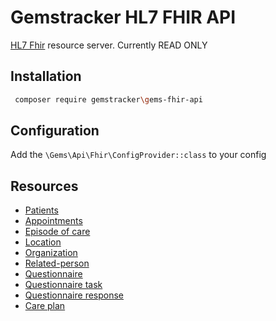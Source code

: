 # Gemstracker HL7 FHIR API
[HL7 Fhir](https://www.hl7.org/fhir/) resource server. Currently READ ONLY 

## Installation
```bash
 composer require gemstracker\gems-fhir-api
```

## Configuration
Add the ```\Gems\Api\Fhir\ConfigProvider::class``` to your config

## Resources
- [Patients](https://www.hl7.org/fhir/patient.html)
- [Appointments](https://www.hl7.org/fhir/appointment.html)
- [Episode of care](https://www.hl7.org/fhir/episodeofcare.html)
- [Location](https://www.hl7.org/fhir/location.html)
- [Organization](https://www.hl7.org/fhir/organization.html)
- [Related-person](https://www.hl7.org/fhir/relatedperson.html)
- [Questionnaire](https://www.hl7.org/fhir/questionnaire.html)
- [Questionnaire task](https://www.hl7.org/fhir/task.html)
- [Questionnaire response](https://www.hl7.org/fhir/questionnaireresponse.html)
- [Care plan](https://www.hl7.org/fhir/careplan.html)